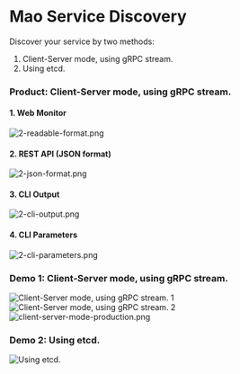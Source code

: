 # Mao Service Discovery
Discover your service by two methods:

1. Client-Server mode, using gRPC stream.
2. Using etcd.

### Product: Client-Server mode, using gRPC stream.
#### 1. Web Monitor
![2-readable-format.png](https://github.com/MaoJianwei/MaoServerDiscovery/raw/master/screenshot/2-readable-format.png)

#### 2. REST API (JSON format)
![2-json-format.png](https://github.com/MaoJianwei/MaoServerDiscovery/raw/master/screenshot/2-json-format.png)

#### 3. CLI Output
![2-cli-output.png](https://github.com/MaoJianwei/MaoServerDiscovery/raw/master/screenshot/2-cli-output.png)

#### 4. CLI Parameters
![2-cli-parameters.png](https://github.com/MaoJianwei/MaoServerDiscovery/raw/master/screenshot/2-cli-parameters.png)

### Demo 1: Client-Server mode, using gRPC stream.
![Client-Server mode, using gRPC stream. 1](https://github.com/MaoJianwei/MaoServerDiscovery/raw/master/screenshot/client-server-mode-1.png)
![Client-Server mode, using gRPC stream. 2](https://github.com/MaoJianwei/MaoServerDiscovery/raw/master/screenshot/client-server-mode-2.png)
![client-server-mode-production.png](https://github.com/MaoJianwei/MaoServiceDiscovery/raw/master/screenshot/client-server-mode-production.png)

### Demo 2: Using etcd.
![Using etcd.](https://github.com/MaoJianwei/MaoServerDiscovery/raw/master/bak_using_etcd/screenshot/show_using_etcd.png)
